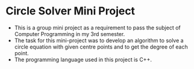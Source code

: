 # Circle Solver Mini Project

- This is a group mini project as a requirement to pass the subject of Computer Programming in my 3rd semester.
- The task for this mini-project was to develop an algorithm to solve a circle equation with given centre points and to get the degree of each point.
- The programming language used in this project is C++.
